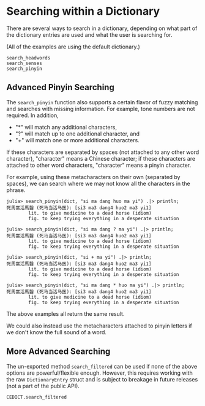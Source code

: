 # Searching within a Dictionary
There are several ways to search in a dictionary, depending on what part of the dictionary entries are used and what the user is searching for. 

(All of the examples are using the default dictionary.)

```@docs
search_headwords
search_senses
search_pinyin
```

## Advanced Pinyin Searching
The `search_pinyin` function also supports a certain flavor of fuzzy matching and searches with missing information. For example, tone numbers are not required. In addition,
- "*" will match any additional characters,
- "?" will match up to one additional character, and
- "+" will match one or more additional characters.

If these characters are separated by spaces (not attached to any other word character), "character" means a Chinese character; if these characters are attached to other word characters, "character" means a pinyin character. 

For example, using these metacharacters on their own (separated by spaces), we can search where we may not know all the characters in the phrase.
```julia-repl
julia> search_pinyin(dict, "si ma dang huo ma yi") .|> println;
死馬當活馬醫 (死马当活马医): [si3 ma3 dang4 huo2 ma3 yi1]
        lit. to give medicine to a dead horse (idiom)
        fig. to keep trying everything in a desperate situation

julia> search_pinyin(dict, "si ma dang ? ma yi") .|> println;
死馬當活馬醫 (死马当活马医): [si3 ma3 dang4 huo2 ma3 yi1]
        lit. to give medicine to a dead horse (idiom)
        fig. to keep trying everything in a desperate situation

julia> search_pinyin(dict, "si + ma yi") .|> println;
死馬當活馬醫 (死马当活马医): [si3 ma3 dang4 huo2 ma3 yi1]
        lit. to give medicine to a dead horse (idiom)
        fig. to keep trying everything in a desperate situation

julia> search_pinyin(dict, "si ma dang * huo ma yi") .|> println;
死馬當活馬醫 (死马当活马医): [si3 ma3 dang4 huo2 ma3 yi1]
        lit. to give medicine to a dead horse (idiom)
        fig. to keep trying everything in a desperate situation
```
The above examples all return the same result.

We could also instead use the metacharacters attached to pinyin letters if we don't know the full sound of a word.


## More Advanced Searching
The un-exported method `search_filtered` can be used if none of the above options are powerful/flexible enough. However, this requires working with the raw `DictionaryEntry` struct and is subject to breakage in future releases (not a part of the public API).

```@docs
CEDICT.search_filtered
```

